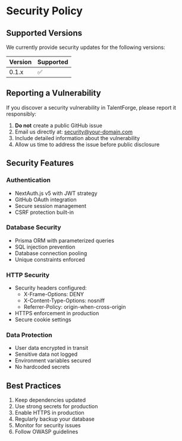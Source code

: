 # Security Policy

## Supported Versions

We currently provide security updates for the following versions:

| Version | Supported          |
| ------- | ------------------ |
| 0.1.x   | :white_check_mark: |

## Reporting a Vulnerability

If you discover a security vulnerability in TalentForge, please report it responsibly:

1. **Do not** create a public GitHub issue
2. Email us directly at: security@your-domain.com
3. Include detailed information about the vulnerability
4. Allow us time to address the issue before public disclosure

## Security Features

### Authentication

- NextAuth.js v5 with JWT strategy
- GitHub OAuth integration
- Secure session management
- CSRF protection built-in

### Database Security

- Prisma ORM with parameterized queries
- SQL injection prevention
- Database connection pooling
- Unique constraints enforced

### HTTP Security

- Security headers configured:
  - X-Frame-Options: DENY
  - X-Content-Type-Options: nosniff
  - Referrer-Policy: origin-when-cross-origin
- HTTPS enforcement in production
- Secure cookie settings

### Data Protection

- User data encrypted in transit
- Sensitive data not logged
- Environment variables secured
- No hardcoded secrets

## Best Practices

1. Keep dependencies updated
2. Use strong secrets for production
3. Enable HTTPS in production
4. Regularly backup your database
5. Monitor for security issues
6. Follow OWASP guidelines
